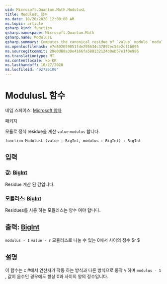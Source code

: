 ```yaml
---
uid: Microsoft.Quantum.Math.ModulusL
title: ModulusL 함수
ms.date: 10/26/2020 12:00:00 AM
ms.topic: article
qsharp.kind: function
qsharp.namespace: Microsoft.Quantum.Math
qsharp.name: ModulusL
qsharp.summary: Computes the canonical residue of `value` modulo `modulus`.
ms.openlocfilehash: e7e692059051fde295634c37892ec54e2cf1b095
ms.sourcegitcommit: 29e0d88a30e4166fa580132124b0eb57e1f0e986
ms.translationtype: MT
ms.contentlocale: ko-KR
ms.lasthandoff: 10/27/2020
ms.locfileid: "92725100"
---
```

# <a name="modulusl-function"></a>ModulusL 함수

네임 스페이스: [Microsoft 양자](xref:Microsoft.Quantum.Math)

패키지 [](https://nuget.org/packages/)


모듈로 정식 residue을 계산 `value` `modulus` 합니다.

```qsharp
function ModulusL (value : BigInt, modulus : BigInt) : BigInt
```


## <a name="input"></a>입력

### <a name="value--bigint"></a>값: [BigInt](xref:microsoft.quantum.lang-ref.bigint)

Residue 계산 된 값입니다.


### <a name="modulus--bigint"></a>모듈러스: [BigInt](xref:microsoft.quantum.lang-ref.bigint)

Residues를 사용 하는 모듈러스는 양수 여야 합니다.



## <a name="output--bigint"></a>출력: [BigInt](xref:microsoft.quantum.lang-ref.bigint)

`modulus - 1` `value - r` 모듈러스로 나눌 수 있는 0에서 사이의 정수 $r $

## <a name="remarks"></a>설명

이 함수는 c #에서 연산자가 작동 하는 방식과 다른 방식으로 동작 `%` 하며 `modulus - 1` , 값이 음수인 경우에도 항상 0과 사이의 양의 정수입니다.